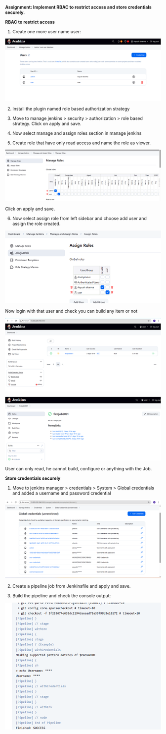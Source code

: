 **Assignment: Implement RBAC to restrict access and store credentials securely.**

**RBAC to restrict access**

1. Create one more user name user:

![alt text](../Assignment-5/user.png)

2. Install the plugin named role based authorization strategy


3. Move to manage jenkins > security > authorization > role based strategy.
Click on apply and save.

4. Now select manage and assign roles section in manage jenkins

5. Create role that have only read access and name the role as viewer.

![alt text](../Assignment-5/managerole.png)

Click on apply and save.

6. Now select assign role from left sidebar and choose add user and assign the role created.

![alt text](../Assignment-5/assignRole.png)

Now login with that user and check you can build any item or not

![alt text](../Assignment-5/loginviauser1.png)

![alt text](../Assignment-5/loginViaUser2.png)

User can only read, he cannot build, configure or anything with the Job.


**Store credentials securely**

1. Move to jenkins manager > credentials > System > Global credentials and added a username and password credential

![alt text](../Assignment-5/c1.png)

2. Create a pipeline job from Jenkinsfile and apply and save.

3. Build the pipeline and check the console output:

![alt text](../Assignment-5/c2.png)

